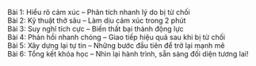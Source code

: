 Bài 1: Hiểu rõ cảm xúc – Phân tích nhanh lý do bị từ chối  
Bài 2: Kỹ thuật thở sâu – Làm dịu cảm xúc trong 2 phút  
Bài 3: Suy nghĩ tích cực – Biến thất bại thành động lực  
Bài 4: Phản hồi nhanh chóng – Giao tiếp hiệu quả sau khi bị từ chối  
Bài 5: Xây dựng lại tự tin – Những bước đầu tiên để trở lại mạnh mẽ  
Bài 6: Tổng kết khóa học – Nhìn lại hành trình, sẵn sàng đối diện tương lai!